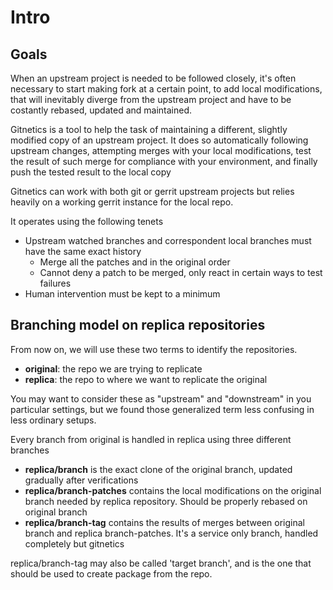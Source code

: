 Intro
====
Goals
----

When an upstream project is needed to be followed closely, it's often necessary
to start making fork at a certain point, to add local modifications, that will
inevitably diverge from the upstream project and have to be costantly rebased,
updated and maintained.

Gitnetics is a tool to help the task of maintaining a different, slightly
modified copy of an upstream project. It does so automatically following
upstream changes, attempting merges with your local modifications, test the
result of such merge for compliance with your environment, and finally push the
tested result to the local copy

Gitnetics can work with both git or gerrit upstream projects but relies heavily
on a working gerrit instance for the local repo.

It operates using the following tenets
- Upstream watched branches and correspondent local branches must have the same
  exact history
    * Merge all the patches and in the original order
    * Cannot deny a patch to be merged, only react in certain ways to test
      failures
- Human intervention must be kept to a minimum

Branching model on replica repositories
--------------

From now on, we will use these two terms to identify the repositories.
- **original**: the repo we are trying to replicate
- **replica**: the repo to where we want to replicate the original

You may want to consider these as "upstream" and "downstream" in you particular
settings, but we found those generalized term less confusing in less ordinary
setups.

Every branch from original is handled in replica using three different branches
- **replica/branch** is the exact clone of the original branch, updated
  gradually after verifications
- **replica/branch-patches** contains the local modifications on the original
  branch needed by replica repository. Should be properly rebased on original
  branch
- **replica/branch-tag** contains the results of merges between original branch
  and replica branch-patches. It's a service only branch, handled completely but
  gitnetics

replica/branch-tag may also be called 'target branch', and is the one that
should be used to create package from the repo.

